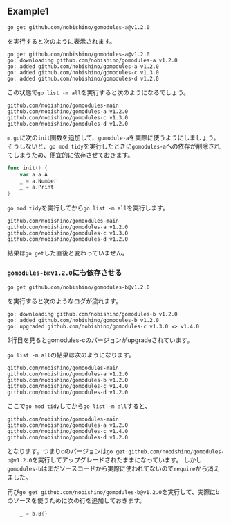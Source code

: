 ## Example1

```
go get github.com/nobishino/gomodules-a@v1.2.0
```

を実行すると次のように表示されます。

```
go get github.com/nobishino/gomodules-a@v1.2.0
go: downloading github.com/nobishino/gomodules-a v1.2.0
go: added github.com/nobishino/gomodules-a v1.2.0
go: added github.com/nobishino/gomodules-c v1.3.0
go: added github.com/nobishino/gomodules-d v1.2.0
```

この状態で`go list -m all`を実行すると次のようになるでしょう。
```
github.com/nobishino/gomoodules-main
github.com/nobishino/gomodules-a v1.2.0
github.com/nobishino/gomodules-c v1.3.0
github.com/nobishino/gomodules-d v1.2.0
```

`m.go`に次の`init`関数を追加して、`gomodule-a`を実際に使うようにしましょう。そうしないと、`go mod tidy`を実行したときに`gomodules-a`への依存が削除されてしまうため、便宜的に依存させておきます。

```go
func init() {
	var a a.A
	_ = a.Number
	_ = a.Print
}
```

`go mod tidy`を実行してから`go list -m all`を実行します。

```
github.com/nobishino/gomoodules-main
github.com/nobishino/gomodules-a v1.2.0
github.com/nobishino/gomodules-c v1.3.0
github.com/nobishino/gomodules-d v1.2.0
```

結果は`go get`した直後と変わっていません。

### `gomodules-b@v1.2.0`にも依存させる

```
go get github.com/nobishino/gomodules-b@v1.2.0
```

を実行すると次のようなログが流れます。

```
go: downloading github.com/nobishino/gomodules-b v1.2.0
go: added github.com/nobishino/gomodules-b v1.2.0
go: upgraded github.com/nobishino/gomodules-c v1.3.0 => v1.4.0
```

3行目を見るとgomodules-cのバージョンがupgradeされています。

`go list -m all`の結果は次のようになります。

```
github.com/nobishino/gomoodules-main
github.com/nobishino/gomodules-a v1.2.0
github.com/nobishino/gomodules-b v1.2.0
github.com/nobishino/gomodules-c v1.4.0
github.com/nobishino/gomodules-d v1.2.0
```

ここで`go mod tidy`してから`go list -m all`すると、

```
github.com/nobishino/gomoodules-main
github.com/nobishino/gomodules-a v1.2.0
github.com/nobishino/gomodules-c v1.4.0
github.com/nobishino/gomodules-d v1.2.0
```

となります。つまりcのバージョンは`go get github.com/nobishino/gomodules-b@v1.2.0`を実行してアップグレードされたままになっています。
しかし`gomodules-b`はまだソースコードから実際に使われてないので`require`から消えました。


再び`go get github.com/nobishino/gomodules-b@v1.2.0`を実行して、実際にbのソースを使うために次の行を追加しておきます。

```go
	_ = b.B{}
```

